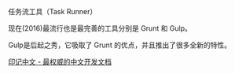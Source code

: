 任务流工具（Task Runner）

现在(2016)最流行也是最完善的工具分别是 Grunt 和 Gulp。

Gulp是后起之秀，它吸取了 Grunt 的优点，并且推出了很多全新的特性。



[印记中文 - 最权威的中文开发文档](https://docschina.org/ "印记中文 - 最权威的中文开发文档")